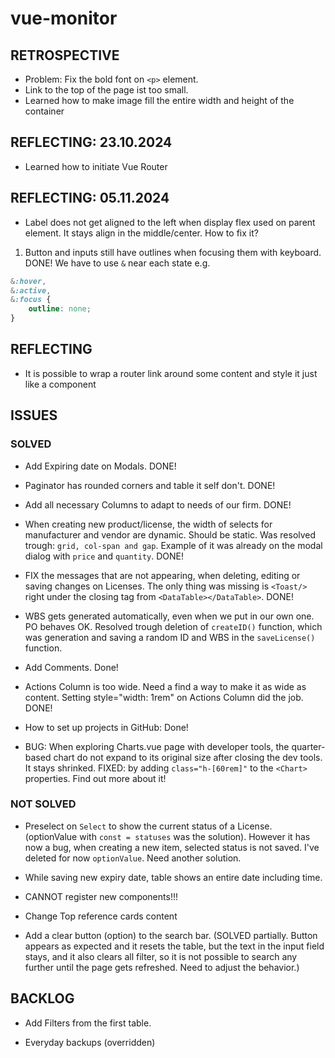 # vue-monitor

## RETROSPECTIVE

- Problem: Fix the bold font on `<p>` element.
- Link to the top of the page ist too small.
- Learned how to make image fill the entire width and height of the container

## REFLECTING: 23.10.2024

- Learned how to initiate Vue Router

## REFLECTING: 05.11.2024

- Label does not get aligned to the left when display flex used on parent element. It stays align in the middle/center. How to fix it?

1. Button and inputs still have outlines when focusing them with keyboard. DONE! We have to use `&` near each state e.g.

```css
&:hover,
&:active,
&:focus {
	outline: none;
}
```

## REFLECTING

- It is possible to wrap a router link around some content and style it just like a component

## ISSUES

### SOLVED

- Add Expiring date on Modals. DONE!

- Paginator has rounded corners and table it self don't. DONE!

- Add all necessary Columns to adapt to needs of our firm. DONE!

- When creating new product/license, the width of selects for manufacturer and vendor are dynamic. Should be static. Was resolved trough: `grid, col-span and gap`. Example of it was already on the modal dialog with `price` and `quantity`. DONE!

- FIX the messages that are not appearing, when deleting, editing or saving changes on Licenses. The only thing was missing is `<Toast/>` right under the closing tag from `<DataTable></DataTable>`. DONE!

- WBS gets generated automatically, even when we put in our own one. PO behaves OK. Resolved trough deletion of `createID()` function, which was generation and saving a random ID and WBS in the `saveLicense()` function.

- Add Comments. Done!

- Actions Column is too wide. Need a find a way to make it as wide as content. Setting style="width: 1rem" on Actions Column did the job. DONE!

- How to set up projects in GitHub: Done!

- BUG: When exploring Charts.vue page with developer tools, the quarter-based chart do not expand to its original size after closing the dev tools. It stays shrinked. FIXED: by adding `class="h-[60rem]"` to the `<Chart>` properties. Find out more about it!

### NOT SOLVED

- Preselect on `Select` to show the current status of a License. (optionValue with `const = statuses` was the solution). However it has now a bug, when creating a new item, selected status is not saved. I've deleted for now `optionValue`. Need another solution.

- While saving new expiry date, table shows an entire date including time.

- CANNOT register new components!!!

- Change Top reference cards content

- Add a clear button (option) to the search bar. (SOLVED partially. Button appears as expected and it resets the table, but the text in the input field stays, and it also clears all filter, so it is not possible to search any further until the page gets refreshed. Need to adjust the behavior.)

## BACKLOG

- Add Filters from the first table.

- Everyday backups (overridden)
